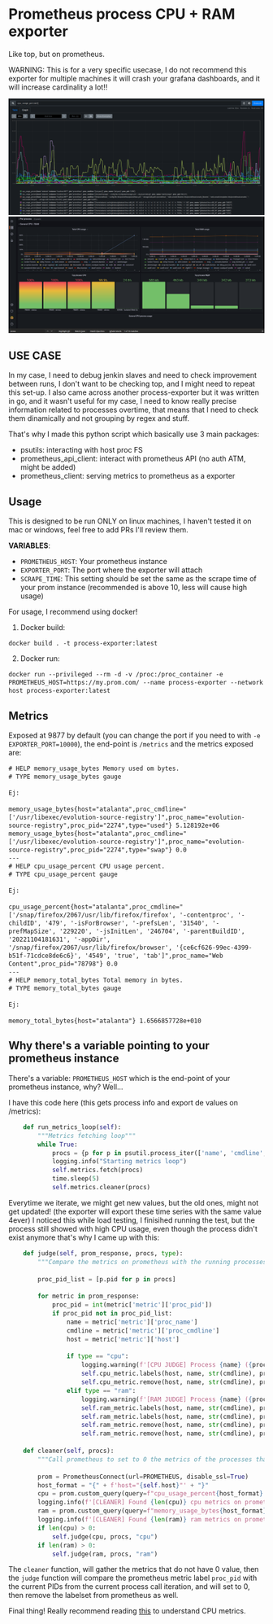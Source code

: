 # Prometheus process CPU + RAM exporter

Like top, but on prometheus.

WARNING: This is for a very specific usecase, I do not recommend this exporter for multiple machines it will crash your grafana dashboards, and it will increase cardinality a lot!!

![Screenshot](./docs/prom.png)
![Screenshot](./docs/grafana.png)

## USE CASE

In my case, I need to debug jenkin slaves and need to check improvement between runs, I don't want to be checking top, and I might need to repeat this set-up. I also came across another process-exporter but it was written in go, and it wasn't useful for my case, I need to know really precise information related to processes overtime, that means that I need to check them dinamically and not grouping by regex and stuff. 

That's why I made this python script which basically use 3 main packages:

- psutils: interacting with host proc FS
- prometheus_api_client: interact with prometheus API (no auth ATM, might be added)
- prometheus_client: serving metrics to prometheus as a exporter

## Usage

This is designed to be run ONLY on linux machines, I haven't tested it on mac or windows, feel free to add PRs I'll review them.

**VARIABLES**:
- `PROMETHEUS_HOST`: Your prometheus instance
- `EXPORTER_PORT`: The port where the exporter will attach
- `SCRAPE_TIME`: This setting should be set the same as the scrape time of your prom instance (recommended is above 10, less will cause high usage)

For usage, I recommend using docker! 

1. Docker build: 
```
docker build . -t process-exporter:latest
```

2. Docker run:
```
docker run --privileged --rm -d -v /proc:/proc_container -e PROMETHEUS_HOST=https://my.prom.com/ --name process-exporter --network host process-exporter:latest
```
## Metrics

Exposed at 9877 by default (you can change the port if you need to with `-e EXPORTER_PORT=10000`), the end-point is `/metrics` and the metrics exposed are:

```
# HELP memory_usage_bytes Memory used om bytes.
# TYPE memory_usage_bytes gauge

Ej:

memory_usage_bytes{host="atalanta",proc_cmdline="['/usr/libexec/evolution-source-registry']",proc_name="evolution-source-registry",proc_pid="2274",type="used"} 5.128192e+06
memory_usage_bytes{host="atalanta",proc_cmdline="['/usr/libexec/evolution-source-registry']",proc_name="evolution-source-registry",proc_pid="2274",type="swap"} 0.0
---
# HELP cpu_usage_percent CPU usage percent.
# TYPE cpu_usage_percent gauge

Ej:

cpu_usage_percent{host="atalanta",proc_cmdline="['/snap/firefox/2067/usr/lib/firefox/firefox', '-contentproc', '-childID', '479', '-isForBrowser', '-prefsLen', '31540', '-prefMapSize', '229220', '-jsInitLen', '246704', '-parentBuildID', '20221104181631', '-appDir', '/snap/firefox/2067/usr/lib/firefox/browser', '{ce6cf626-99ec-4399-b51f-71cdce8de6c6}', '4549', 'true', 'tab']",proc_name="Web Content",proc_pid="78798"} 0.0
---
# HELP memory_total_bytes Total memory in bytes.
# TYPE memory_total_bytes gauge

Ej:

memory_total_bytes{host="atalanta"} 1.6566857728e+010
```


## Why there's a variable pointing to your prometheus instance

There's a variable: `PROMETHEUS_HOST` which is the end-point of your prometheus instance, why? Well... 

I have this code here (this gets process info and export de values on /metrics):

```python
    def run_metrics_loop(self):
        """Metrics fetching loop"""
        while True:
            procs = {p for p in psutil.process_iter(['name', 'cmdline', 'pid'])}
            logging.info("Starting metrics loop")
            self.metrics.fetch(procs)
            time.sleep(5)
            self.metrics.cleaner(procs)
```

Everytime we iterate, we might get new values, but the old ones, might not get updated! (the exporter will export these time series with the same value 4ever) I noticed this while load testing, I finisihed running the test, but the process still showed with high CPU usage, even though the process didn't exist anymore that's why I came up with this:

```python
    def judge(self, prom_response, procs, type):
        """Compare the metrics on prometheus with the running processes and set to 0 the metrics of the processes that are not running and remove the labelset from prometheus"""

        proc_pid_list = [p.pid for p in procs]

        for metric in prom_response:
            proc_pid = int(metric['metric']['proc_pid'])
            if proc_pid not in proc_pid_list:
                name = metric['metric']['proc_name']
                cmdline = metric['metric']['proc_cmdline']
                host = metric['metric']['host']

                if type == "cpu":
                    logging.warning(f'[CPU JUDGE] Process {name} ({proc_pid}) cpu not found on system, set value to 0 & remove metric from pushgateway')
                    self.cpu_metric.labels(host, name, str(cmdline), proc_pid).set(0)
                    self.cpu_metric.remove(host, name, str(cmdline), proc_pid)
                elif type == "ram":
                    logging.warning(f'[RAM JUDGE] Process {name} ({proc_pid}) not found on system set value to 0 & remove metric from pushgateway')
                    self.ram_metric.labels(host, name, str(cmdline), proc_pid, 'used').set(0)
                    self.ram_metric.labels(host, name, str(cmdline), proc_pid, 'swap').set(0)
                    self.ram_metric.remove(host, name, str(cmdline), proc_pid, 'used')
                    self.ram_metric.remove(host, name, str(cmdline), proc_pid, 'swap')

    def cleaner(self, procs):
        """Call prometheus to set to 0 the metrics of the processes that are not running"""

        prom = PrometheusConnect(url=PROMETHEUS, disable_ssl=True)
        host_format = "{" + f'host="{self.host}"' + "}"
        cpu = prom.custom_query(query=f"cpu_usage_percent{host_format} != 0")
        logging.info(f'[CLEANER] Found {len(cpu)} cpu metrics on prometheus')
        ram = prom.custom_query(query=f"memory_usage_bytes{host_format} != 0")
        logging.info(f'[CLEANER] Found {len(ram)} ram metrics on prometheus')
        if len(cpu) > 0:
            self.judge(cpu, procs, "cpu")
        if len(ram) > 0:
            self.judge(ram, procs, "ram")
```

The `cleaner` function, will gather the metrics that do not have 0 value, then the `judge` function will compare the prometheus metric label `proc_pid` with the current PIDs from the current process call iteration, and will set to 0, then remove the labelset from prometheus as well. 

Final thing! Really recommend reading [this](https://psutil.readthedocs.io/en/latest/index.html?highlight=cpu_percent#psutil.Process.cpu_percent) to understand CPU metrics. 